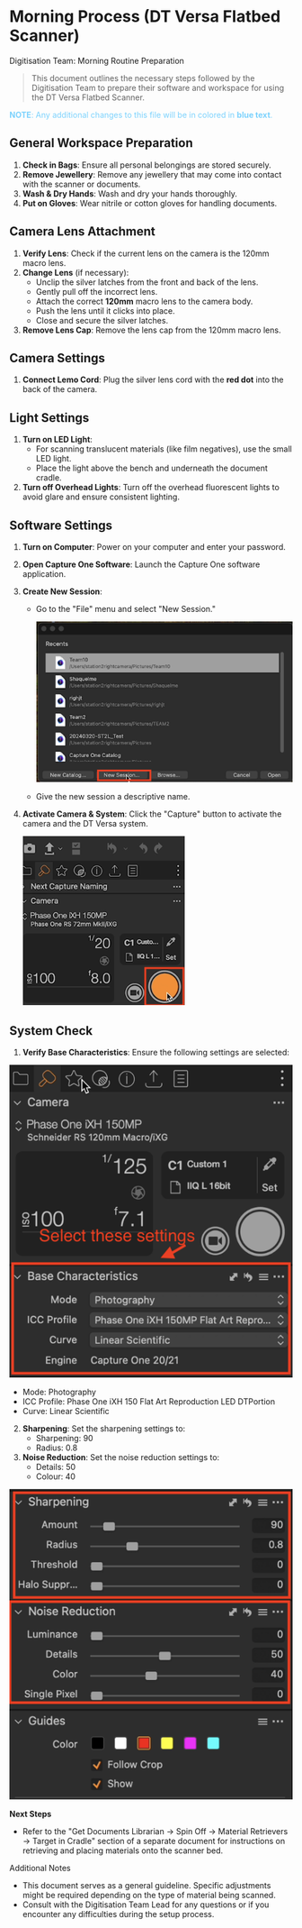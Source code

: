 
#  Morning Process (DT Versa Flatbed Scanner) 

Digitisation Team: Morning Routine Preparation

> This document outlines the necessary steps followed by the Digitisation Team to prepare their software and workspace for using the DT Versa Flatbed Scanner.

<span style="color:#7CD2FD "> **NOTE**: Any additional changes to this file will be in colored in **blue text**.</span>

## General Workspace Preparation
1. **Check in Bags**: Ensure all personal belongings are stored securely.
2. **Remove Jewellery**: Remove any jewellery that may come into contact with the scanner or documents.
3. **Wash & Dry Hands**: Wash and dry your hands thoroughly.
4. **Put on Gloves**: Wear nitrile or cotton gloves for handling documents.

## Camera Lens Attachment
1. **Verify Lens**: Check if the current lens on the camera is the 120mm macro lens.
2. **Change Lens** (if necessary):
    * Unclip the silver latches from the front and back of the lens.
    * Gently pull off the incorrect lens.
    * Attach the correct **120mm** macro lens to the camera body.
    * Push the lens until it clicks into place.
    * Close and secure the silver latches.
3. **Remove Lens Cap**: Remove the lens cap from the 120mm macro lens.

## Camera Settings
1. **Connect Lemo Cord**: Plug the silver lens cord with the **red dot** into the back of the camera.

## Light Settings
1. **Turn on LED Light**:
    * For scanning translucent materials (like film negatives), use the small LED light.
    * Place the light above the bench and underneath the document cradle.
2. **Turn off Overhead Lights**: Turn off the overhead fluorescent lights to avoid glare and ensure consistent lighting.

## Software Settings
1. **Turn on Computer**: Power on your computer and enter your password.
2. **Open Capture One Software**: Launch the Capture One software application.
3. **Create New Session**:

    * Go to the "File" menu and select "New Session."

       ![alt text](https://github.com/Allx92/Digitization-Playbook/blob/main/DT%20Versa%20Flatbed/Images/New%20Session%20.png)

     * Give the new session a descriptive name.
4. **Activate Camera & System**: Click the "Capture" button to activate the camera and the DT Versa system.
   
   ![alt text](https://github.com/Allx92/Digitization-Playbook/blob/main/DT%20Versa%20Flatbed/Images/Activate%20Camera%20System%20.png)

## System Check
1. **Verify Base Characteristics**: Ensure the following settings are selected:

 ![alt text](https://github.com/Allx92/Digitization-Playbook/blob/main/DT%20Versa%20Flatbed/Images/Base%20Characteristics.png)
 
  * Mode: Photography
  * ICC Profile: Phase One iXH 150 Flat Art Reproduction LED DTPortion
  * Curve: Linear Scientific
 
2. **Sharpening**: Set the sharpening settings to:
    * Sharpening: 90
    * Radius: 0.8
3. **Noise Reduction**: Set the noise reduction settings to:
    * Details: 50
    * Colour: 40
  
![alt text](https://github.com/Allx92/Digitization-Playbook/blob/main/DT%20Versa%20Flatbed/Images/Sharpening%20%26%20Reduction%20.png)  

**Next Steps**
* Refer to the "Get Documents Librarian -> Spin Off -> Material Retrievers -> Target in Cradle" section of a separate document for instructions on retrieving and placing materials onto the scanner bed.

Additional Notes
* This document serves as a general guideline. Specific adjustments might be required depending on the type of material being scanned.
* Consult with the Digitisation Team Lead for any questions or if you encounter any difficulties during the setup process.
